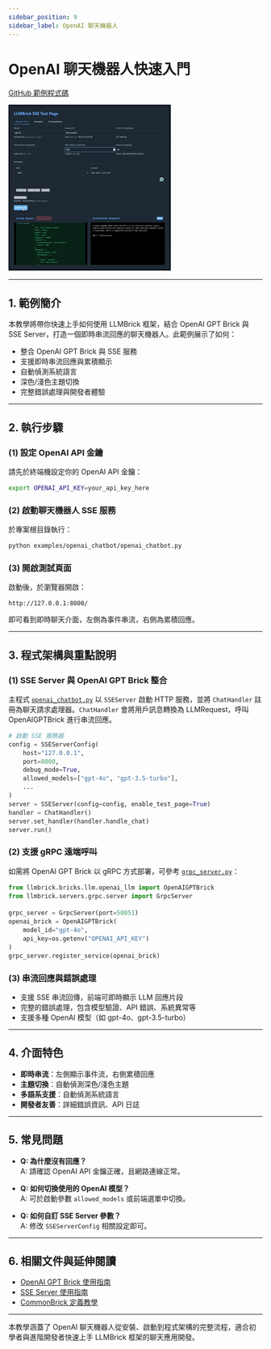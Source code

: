 ```yaml
---
sidebar_position: 9
sidebar_label: OpenAI 聊天機器人
---
```


# OpenAI 聊天機器人快速入門

[GitHub 範例程式碼](https://github.com/JiHungLin/llmbrick/tree/main/examples/openai_chatbot)

![](https://raw.githubusercontent.com/JiHungLin/llmbrick/main/examples/openai_chatbot/openai_chatbot_small.gif)

---

## 1. 範例簡介

本教學將帶你快速上手如何使用 LLMBrick 框架，結合 OpenAI GPT Brick 與 SSE Server，打造一個即時串流回應的聊天機器人。此範例展示了如何：

- 整合 OpenAI GPT Brick 與 SSE 服務
- 支援即時串流回應與累積顯示
- 自動偵測系統語言
- 深色/淺色主題切換
- 完整錯誤處理與開發者體驗

---

## 2. 執行步驟

### (1) 設定 OpenAI API 金鑰

請先於終端機設定你的 OpenAI API 金鑰：

```bash
export OPENAI_API_KEY=your_api_key_here
```

### (2) 啟動聊天機器人 SSE 服務

於專案根目錄執行：

```bash
python examples/openai_chatbot/openai_chatbot.py
```

### (3) 開啟測試頁面

啟動後，於瀏覽器開啟：

```
http://127.0.0.1:8000/
```

即可看到即時聊天介面，左側為事件串流，右側為累積回應。

---

## 3. 程式架構與重點說明

### (1) SSE Server 與 OpenAI GPT Brick 整合

主程式 [`openai_chatbot.py`](../../../../examples/openai_chatbot/openai_chatbot.py) 以 `SSEServer` 啟動 HTTP 服務，並將 `ChatHandler` 註冊為聊天請求處理器。`ChatHandler` 會將用戶訊息轉換為 LLMRequest，呼叫 OpenAIGPTBrick 進行串流回應。

```python
# 啟動 SSE 服務器
config = SSEServerConfig(
    host="127.0.0.1",
    port=8000,
    debug_mode=True,
    allowed_models=["gpt-4o", "gpt-3.5-turbo"],
    ...
)
server = SSEServer(config=config, enable_test_page=True)
handler = ChatHandler()
server.set_handler(handler.handle_chat)
server.run()
```

### (2) 支援 gRPC 遠端呼叫

如需將 OpenAI GPT Brick 以 gRPC 方式部署，可參考 [`grpc_server.py`](../../../../examples/openai_chatbot/grpc_server.py)：

```python
from llmbrick.bricks.llm.openai_llm import OpenAIGPTBrick
from llmbrick.servers.grpc.server import GrpcServer

grpc_server = GrpcServer(port=50051)
openai_brick = OpenAIGPTBrick(
    model_id="gpt-4o",
    api_key=os.getenv("OPENAI_API_KEY")
)
grpc_server.register_service(openai_brick)
```

### (3) 串流回應與錯誤處理

- 支援 SSE 串流回傳，前端可即時顯示 LLM 回應片段
- 完整的錯誤處理，包含模型驗證、API 錯誤、系統異常等
- 支援多種 OpenAI 模型（如 gpt-4o、gpt-3.5-turbo）

---

## 4. 介面特色

- **即時串流**：左側顯示事件流，右側累積回應
- **主題切換**：自動偵測深色/淺色主題
- **多語系支援**：自動偵測系統語言
- **開發者友善**：詳細錯誤資訊、API 日誌

---

## 5. 常見問題

- **Q: 為什麼沒有回應？**  
  A: 請確認 OpenAI API 金鑰正確，且網路連線正常。

- **Q: 如何切換使用的 OpenAI 模型？**  
  A: 可於啟動參數 `allowed_models` 或前端選單中切換。

- **Q: 如何自訂 SSE Server 參數？**  
  A: 修改 `SSEServerConfig` 相關設定即可。

---

## 6. 相關文件與延伸閱讀

- [OpenAI GPT Brick 使用指南](../../docs/documents/bricks/llm_brick_guide/openai_llm_brick_guide.md)
- [SSE Server 使用指南](../../docs/documents/servers/sse_server_guide.md)
- [CommonBrick 定義教學](common_brick_define.md)

---

本教學涵蓋了 OpenAI 聊天機器人從安裝、啟動到程式架構的完整流程，適合初學者與進階開發者快速上手 LLMBrick 框架的聊天應用開發。